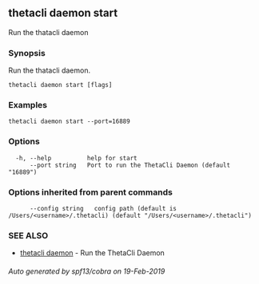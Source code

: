 ## thetacli daemon start

Run the thatacli daemon

### Synopsis

Run the thatacli daemon.

```
thetacli daemon start [flags]
```

### Examples

```
thetacli daemon start --port=16889
```

### Options

```
  -h, --help          help for start
      --port string   Port to run the ThetaCli Daemon (default "16889")
```

### Options inherited from parent commands

```
      --config string   config path (default is /Users/<username>/.thetacli) (default "/Users/<username>/.thetacli")
```

### SEE ALSO

* [thetacli daemon](thetacli_daemon.md)	 - Run the ThetaCli Daemon

###### Auto generated by spf13/cobra on 19-Feb-2019
